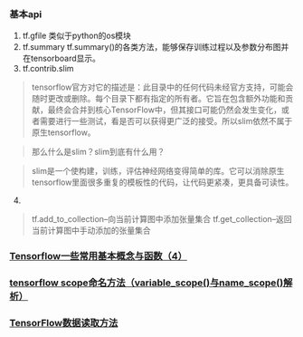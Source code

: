 ### 基本api
1. tf.gfile 类似于python的os模块
2. tf.summary   tf.summary()的各类方法，能够保存训练过程以及参数分布图并在tensorboard显示。
3. tf.contrib.slim
  > tensorflow官方对它的描述是：此目录中的任何代码未经官方支持，可能会随时更改或删除。每个目录下都有指定的所有者。它旨在包含额外功能和贡献，最终会合并到核心TensorFlow中，但其接口可能仍然会发生变化，或者需要进行一些测试，看是否可以获得更广泛的接受。所以slim依然不属于原生tensorflow。

  >那么什么是slim？slim到底有什么用？

  >slim是一个使构建，训练，评估神经网络变得简单的库。它可以消除原生tensorflow里面很多重复的模板性的代码，让代码更紧凑，更具备可读性。
4.
>tf.add_to_collection–向当前计算图中添加张量集合
>tf.get_collection–返回当前计算图中手动添加的张量集合

### [Tensorflow一些常用基本概念与函数（4）](https://blog.csdn.net/lenbow/article/details/52218551)

### [tensorflow scope命名方法（variable_scope()与name_scope()解析）](https://blog.csdn.net/xwd18280820053/article/details/70808583)
### [TensorFlow数据读取方法](https://blog.csdn.net/u010329292/article/details/68484485)
